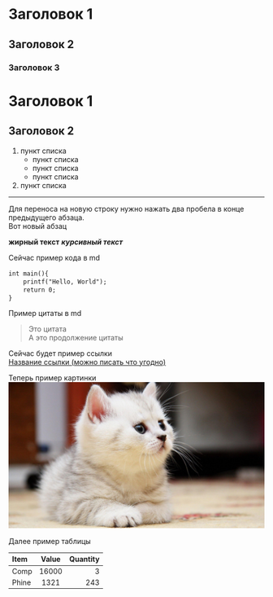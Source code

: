 # Заголовок 1
## Заголовок 2
### Заголовок 3

Заголовок 1
=

Заголовок 2
-

1. пункт списка
    - пункт списка
    - пункт списка
    - пункт списка
2. пункт списка

---

Для переноса на новую строку нужно нажать два пробела в конце предыдущего абзаца.  
Вот новый абзац

**жирный текст**
***курсивный текст***

Сейчас пример кода в md
```
int main(){
    printf("Hello, World");
    return 0;
}
```

Пример цитаты в md
>Это цитата  
А это продолжение цитаты

Сейчас будет пример ссылки  
[Название ссылки (можно писать что угодно)](https://www.google.com/)

Теперь пример картинки
![](img/screen-7.jpg)

Далее пример таблицы

Item    | Value | Quantity
:-------|:-----:|--------:
Comp    | 16000 | 3
Phine   |  1321 |243


